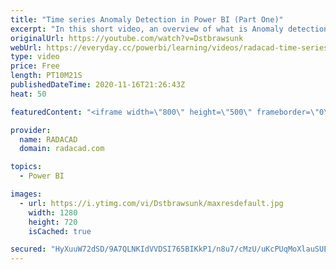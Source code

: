 ```yaml
---
title: "Time series Anomaly Detection in Power BI (Part One)"
excerpt: "In this short video, an overview of what is Anomaly detection works in a Line chart will be presented. to access  the data follow the below link https://bit.ly/32RBYP4"
originalUrl: https://youtube.com/watch?v=Dstbrawsunk
webUrl: https://everyday.cc/powerbi/learning/videos/radacad-time-series-anomaly-detection-in-power-bi-part-one/
type: video
price: Free
length: PT10M21S
publishedDateTime: 2020-11-16T21:26:43Z
heat: 50

featuredContent: "<iframe width=\"800\" height=\"500\" frameborder=\"0\" src=\"https://www.youtube.com/embed/Dstbrawsunk\" allow=\"accelerometer; autoplay; encrypted-media; gyroscope; picture-in-picture\" allowfullscreen></iframe>"

provider:
  name: RADACAD
  domain: radacad.com

topics:
  - Power BI

images:
  - url: https://i.ytimg.com/vi/Dstbrawsunk/maxresdefault.jpg
    width: 1280
    height: 720
    isCached: true

secured: "HyXuuW72dSD/9A7QLNKIdVVDSI765BIKkP1/n8u7/cMzU/uKcPUqMoXlauSUEnAWxU2z3tpsPAVf80rpuyvtCEKWZLkG/+o1H/XwjpR9NX2iaeSp8dSzs8kkTxRFM9elKa/qk+TDHW2zKgMTXHKtKAunA2pm38B/uHSF0rR8lMYMBJfkqiFXhvaefT1G7QdIkRxYsOtMj6X77DU3erH7GDDhXULGHKiFdNhmouDZhh6EpB6FkpWYx+fH2Gad3Ww15V1F2l/uBjILeuA81GrgyMt3NBc6WBTn6aAgyuhkvpBic8FgJO0kKxrNqcJvFpAw+2S+skUi5PmxZJpQOU4UnoH6GHBrjzQoSTf2AaC+VjphldX1kOvpHOgJ1l71WDAdlz5myywVJ16PesFrz5Ht8/QsyQCBJZfwHpWeg47k2gc=;Nm1mkxQOWUn5a9D9xi+NyQ=="
---
```


